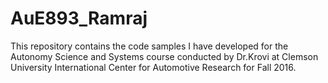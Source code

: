 # AuE893_Ramraj

This repository contains the code samples I have developed for the Autonomy Science and Systems course conducted by Dr.Krovi at Clemson University International Center for Automotive Research for Fall 2016.

